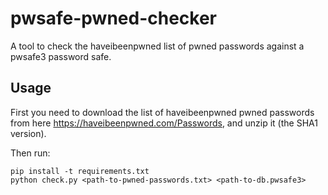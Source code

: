 # pwsafe-pwned-checker

A tool to check the haveibeenpwned list of pwned passwords against a pwsafe3 password safe.

## Usage

First you need to download the list of haveibeenpwned pwned passwords from here https://haveibeenpwned.com/Passwords, and unzip it (the SHA1 version).

Then run:

    pip install -t requirements.txt
    python check.py <path-to-pwned-passwords.txt> <path-to-db.pwsafe3>
